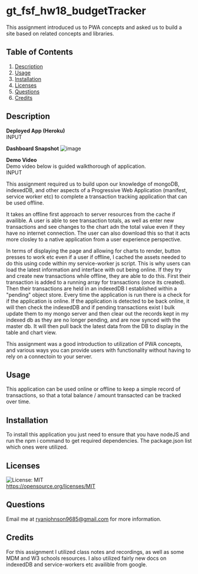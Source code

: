 # gt_fsf_hw18_budgetTracker
This assignment introduced us to PWA concepts and asked us to build a site based on related concepts and libraries. 
## Table of Contents
1. [Description](#Description)
3. [Usage](#Usage)
4. [Installation](#Installation)
5. [Licenses](#Licenses)
6. [Questions](#Questions)
7. [Credits](#Credits)

## Description
**Deployed App (Heroku)**      
INPUT

**Dashboard Snapshot** 
 ![image](https://user-images.githubusercontent.com/72420733/115467447-867cf280-a1ff-11eb-8a26-cbcaeec442f6.png)

**Demo Video**       
Demo video below is guided walkthorough of application.  
INPUT


This assignment required us to build upon our knowledge of mongoDB, indexedDB, and other aspects of a Progressive Web Application (manifest, service worker etc) to complete a transaction tracking application that can be used offline. 

It takes an offline first approach to server resources from the cache if availible. A user is able to see transaction totals, as well as enter new transactions and see changes to the chart adn the total value even if they have no internet connection. The user can also download this so that it acts more closley to a native application from a user experience perspective.

In terms of displaying the page and allowing for charts to render, button presses to work etc even if a user if offline, I cached the assets needed to do this using code within my service-worker js script. This is why users can load the latest information and interface with out being online. If they try and create new transactions while offline, they are able to do this. First their transaction is added to a running array for transactions (once its created). Then their transactions are held in an indexedDB I established within a "pending" object store. Every time the application is run there is a check for if the application is online. If the application is detected to be back online, it will then check the indexedDB and if pending transactions exist I bulk update them to my mongo server and then clear out the records kept in my indexed db as they are no longer pending, and are now synced with the master db. It will then pull back the latest data from the DB to display in the table and chart view. 

This assignment was a good introduction to utilization of PWA concepts, and various ways you can provide users with functionality without having to rely on a connectoin to your server.  

## Usage
This application can be used online or offline to keep a simple record of transactions, so that a total balance / amount transacted can be tracked over time. 

## Installation
To install this application you just need to ensure that you have nodeJS and run the npm i command to get required dependencies. The package.json list which ones were utilized.

## Licenses
![License: MIT](https://img.shields.io/badge/License-MIT-yellow.svg)  
https://opensource.org/licenses/MIT

## Questions
Email me at ryanjohnson9685@gmail.com for more information.

## Credits
For this assignment I utilized class notes and recordings, as well as some MDM and W3 schools resources. I also utilized fairly new docs on indexedDB and service-workers etc availible from google.
